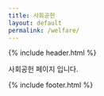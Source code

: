 ```yaml
---
title: 사회공헌
layout: default
permalink: /welfare/
---
```

{% include header.html %}

사회공헌 페이지 입니다.

{% include footer.html %}
